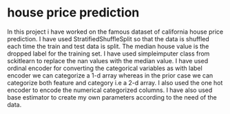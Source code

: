 # house price prediction
In this project i have worked on the famous dataset of california house price prediction. 
I have used StratifiedShuffleSplit so that the data is shuffled each time the train and test data is split.
The median house value is the dropped label for the training set.
I have used simpleimputer class from sckitlearn to replace the nan values with the median value.
I have used ordinal encoder for converting the categorical variables as with label encoder we can categorize a 1-d array whereas in the prior case we can categorize both feature and category i.e a 2-d array.
I also used the one hot encoder to encode the numerical categorized columns.
I have also used base estimator to create my own parameters according to the need of the data.
 
